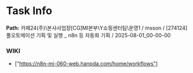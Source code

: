 # Task Info

**Path:** 카페24(주)\본사사업장\[CG]MI본부\Y쇼핑센터팀\운영1 / msson / [274124] 풀오토메이션 기획 및 실행 _ n8n 등 자동화 기획 / 2025-08-01_00-00-00

### WIKI
- ["https://n8n-mi-060-web.hanpda.com/home/workflows"]

